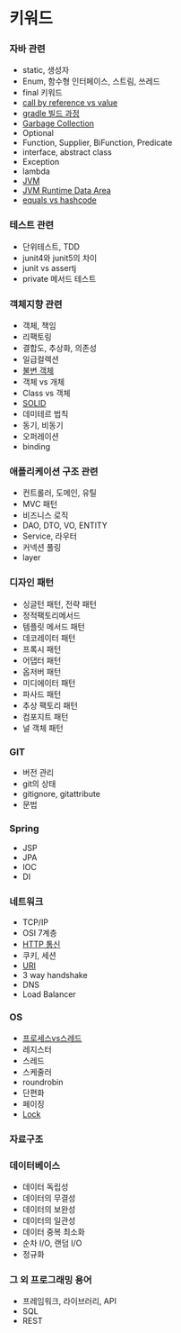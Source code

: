 # 키워드

### 자바 관련

- static, 생성자
- Enum, 함수형 인터페이스, 스트림, 쓰레드
- final 키워드
- [call by reference vs value](./Java/Call-By-Reference-vs-Call-By-Value/README.md)
- [gradle 빌드 과정](./Java/Gradle/README.md)
- [Garbage Collection](./Java/Garbage-Collection/README.md)
- Optional
- Function, Supplier, BiFunction, Predicate
- interface, abstract class
- Exception
- lambda
- [JVM](./Java/JVM/README.md)
- [JVM Runtime Data Area](./Java/JVM-Runtime-Data-Area/README.md)
- [equals vs hashcode](./Java/equals-vs-hashcode/README.md)

### 테스트 관련

- 단위테스트, TDD
- junit4와 junit5의 차이
- junit vs assertj
- private 메서드 테스트

### 객체지향 관련

- 객체, 책임
- 리팩토링
- 결합도, 추상화, 의존성
- 일급컬렉션
- [불변 객체](./Java/Immutable-Object/README.md)
- 객체 vs 개체
- Class vs 객체
- [SOLID](./Java/SOLID/README.md)
- 데미테르 법칙
- 동기, 비동기
- 오퍼레이션
- binding

### 애플리케이션 구조 관련

- 컨트롤러, 도메인, 유틸
- MVC 패턴
- 비즈니스 로직
- DAO, DTO, VO, ENTITY
- Service, 라우터
- 커넥션 풀링
- layer

### 디자인 패턴

- 싱글턴 패턴, 전략 패턴
- 정적팩토리메서드
- 템플릿 메서드 패턴
- 데코레이터 패턴
- 프록시 패턴
- 어댑터 패턴
- 옵저버 패턴
- 미디에이터 패턴
- 파사드 패턴
- 추상 팩토리 패턴
- 컴포지트 패턴
- 널 객체 패턴

### GIT
- 버전 관리
- git의 상태
- gitignore, gitattribute
- 문법

### Spring
- JSP
- JPA
- IOC
- DI

### 네트워크
- TCP/IP
- OSI 7계층
- [HTTP 통신](./Network/HTTP-통신/README.md)
- 쿠키, 세션
- [URI](./Network/URI/README.md)
- 3 way handshake
- DNS
- Load Balancer

### OS
- [프로세스vs스레드](./OS/Process-vs-Thread/README.md)
- 레지스터
- 스레드
- 스케줄러
- roundrobin
- 단편화
- 페이징
- [Lock](./OS/Lock/README.md)

### 자료구조

### 데이터베이스
- 데이터 독립성
- 데이터의 무결성
- 데이터의 보완성
- 데이터의 일관성
- 데이터 중복 최소화
- 순차 I/O, 랜덤 I/O
- 정규화

### 그 외 프로그래밍 용어
- 프레임워크, 라이브러리, API
- SQL
- REST
